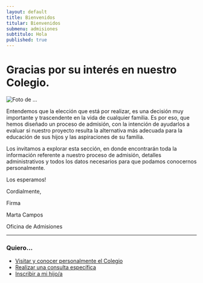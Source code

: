 ```yaml
---
layout: default
title: Bienvenidos
titular: Bienvenidos
submenu: admisiones
subtitulo: Hola
published: true
---
```


# Gracias por su interés en nuestro Colegio.
 
![Foto de ...](http://placeimg.com/720/300/arch)

  
Entendemos que la elección que está por realizar, es una decisión  muy importante y trascendente en la vida de cualquier familia. Es por eso, que hemos diseñado un proceso de admisión, con la intención de ayudarlos a evaluar si nuestro proyecto resulta la alternativa más adecuada para la educación de sus hijos y las aspiraciones de su familia. 

Los invitamos a explorar esta sección, en donde encontrarán toda la información referente a nuestro proceso de admisión, detalles administrativos  y todos los datos necesarios para que podamos conocernos personalmente. 

Los esperamos!

Cordialmente,

Firma

Marta Campos 

Oficina de Admisiones

--- 

### Quiero...
- [Visitar y conocer personalmente el Colegio](/admisiones/entrevista) 
- [Realizar una consulta específica](/admisiones/contacto)
- [Inscribir a mi hijo/a](/admisiones/proceso)